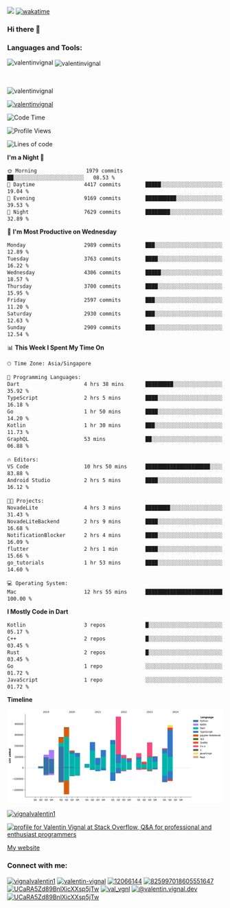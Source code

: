 
![](https://komarev.com/ghpvc/?username=valentinvignal&label=Profile%20views&color=0e75b6&style=flat)
[![wakatime](https://wakatime.com/badge/user/a700230c-ba51-4378-8fbc-fbcb542401ed.svg)](https://wakatime.com/@a700230c-ba51-4378-8fbc-fbcb542401ed)

### Hi there 👋

<h3 align="left">Languages and Tools:</h3>


<p><img align="left" src="https://github-readme-stats.vercel.app/api?username=ValentinVignal&count_private=true&show_icons=true&theme=dark" alt="valentinvignal" /></p>

<p>&nbsp;<img align="center" src="https://github-readme-stats.vercel.app/api/top-langs/?username=ValentinVignal&hide=jupyter%20notebook&layout=compact&theme=dark" alt="valentinvignal" /></p>

<br/>

<p><img align="center" src="https://github-readme-streak-stats.herokuapp.com/?user=valentinvignal&theme=dark" alt="valentinvignal" /></p>


<p align="left"> <a href="https://github.com/ryo-ma/github-profile-trophy"><img src="https://github-profile-trophy.vercel.app/?username=valentinvignal&theme=darkhub" alt="valentinvignal" /></a> </p>

<!--START_SECTION:waka-->
![Code Time](http://img.shields.io/badge/Code%20Time-2%2C658%20hrs%2046%20mins-blue)

![Profile Views](http://img.shields.io/badge/Profile%20Views-13-blue)

![Lines of code](https://img.shields.io/badge/From%20Hello%20World%20I%27ve%20Written-3.8%20million%20lines%20of%20code-blue)

**I'm a Night 🦉** 

```text
🌞 Morning                1979 commits        ██░░░░░░░░░░░░░░░░░░░░░░░   08.53 % 
🌆 Daytime                4417 commits        █████░░░░░░░░░░░░░░░░░░░░   19.04 % 
🌃 Evening                9169 commits        ██████████░░░░░░░░░░░░░░░   39.53 % 
🌙 Night                  7629 commits        ████████░░░░░░░░░░░░░░░░░   32.89 % 
```
📅 **I'm Most Productive on Wednesday** 

```text
Monday                   2989 commits        ███░░░░░░░░░░░░░░░░░░░░░░   12.89 % 
Tuesday                  3763 commits        ████░░░░░░░░░░░░░░░░░░░░░   16.22 % 
Wednesday                4306 commits        █████░░░░░░░░░░░░░░░░░░░░   18.57 % 
Thursday                 3700 commits        ████░░░░░░░░░░░░░░░░░░░░░   15.95 % 
Friday                   2597 commits        ███░░░░░░░░░░░░░░░░░░░░░░   11.20 % 
Saturday                 2930 commits        ███░░░░░░░░░░░░░░░░░░░░░░   12.63 % 
Sunday                   2909 commits        ███░░░░░░░░░░░░░░░░░░░░░░   12.54 % 
```


📊 **This Week I Spent My Time On** 

```text
🕑︎ Time Zone: Asia/Singapore

💬 Programming Languages: 
Dart                     4 hrs 38 mins       █████████░░░░░░░░░░░░░░░░   35.92 % 
TypeScript               2 hrs 5 mins        ████░░░░░░░░░░░░░░░░░░░░░   16.18 % 
Go                       1 hr 50 mins        ████░░░░░░░░░░░░░░░░░░░░░   14.20 % 
Kotlin                   1 hr 30 mins        ███░░░░░░░░░░░░░░░░░░░░░░   11.73 % 
GraphQL                  53 mins             ██░░░░░░░░░░░░░░░░░░░░░░░   06.88 % 

🔥 Editors: 
VS Code                  10 hrs 50 mins      █████████████████████░░░░   83.88 % 
Android Studio           2 hrs 5 mins        ████░░░░░░░░░░░░░░░░░░░░░   16.12 % 

🐱‍💻 Projects: 
NovadeLite               4 hrs 3 mins        ████████░░░░░░░░░░░░░░░░░   31.43 % 
NovadeLiteBackend        2 hrs 9 mins        ████░░░░░░░░░░░░░░░░░░░░░   16.68 % 
NotificationBlocker      2 hrs 4 mins        ████░░░░░░░░░░░░░░░░░░░░░   16.09 % 
flutter                  2 hrs 1 min         ████░░░░░░░░░░░░░░░░░░░░░   15.66 % 
go_tutorials             1 hr 53 mins        ████░░░░░░░░░░░░░░░░░░░░░   14.60 % 

💻 Operating System: 
Mac                      12 hrs 55 mins      █████████████████████████   100.00 % 
```

**I Mostly Code in Dart** 

```text
Kotlin                   3 repos             █░░░░░░░░░░░░░░░░░░░░░░░░   05.17 % 
C++                      2 repos             █░░░░░░░░░░░░░░░░░░░░░░░░   03.45 % 
Rust                     2 repos             █░░░░░░░░░░░░░░░░░░░░░░░░   03.45 % 
Go                       1 repo              ░░░░░░░░░░░░░░░░░░░░░░░░░   01.72 % 
JavaScript               1 repo              ░░░░░░░░░░░░░░░░░░░░░░░░░   01.72 % 
```



**Timeline**

![Lines of Code chart](https://raw.githubusercontent.com/ValentinVignal/ValentinVignal/main/assets/bar_graph.png)


<!--END_SECTION:waka-->

<p align="left"> <a href="https://twitter.com/vignalvalentin1" target="blank"><img src="https://img.shields.io/twitter/follow/vignalvalentin1?logo=twitter" alt="vignalvalentin1" /></a> </p>

<a href="https://stackoverflow.com/users/12066144/valentin-vignal"><img src="https://stackexchange.com/users/flair/16694563.png?theme=dark" width="208" height="58" alt="profile for Valentin Vignal at Stack Overflow, Q&amp;A for professional and enthusiast programmers" title="profile for Valentin Vignal at Stack Overflow, Q&amp;A for professional and enthusiast programmers"></a>

[My website](https://valentinvignal.github.io/portfolio/)

<h3 align="left">Connect with me:</h3>
<p align="left">
<a href="https://twitter.com/vignalvalentin1" target="blank"><img align="center" src="https://raw.githubusercontent.com/rahuldkjain/github-profile-readme-generator/master/src/images/icons/Social/twitter.svg" alt="vignalvalentin1" height="30" width="40" /></a>
<a href="https://linkedin.com/in/valentin-vignal" target="blank"><img align="center" src="https://raw.githubusercontent.com/rahuldkjain/github-profile-readme-generator/master/src/images/icons/Social/linked-in-alt.svg" alt="valentin-vignal" height="30" width="40" /></a>
<a href="https://stackoverflow.com/users/12066144" target="blank"><img align="center" src="https://raw.githubusercontent.com/rahuldkjain/github-profile-readme-generator/master/src/images/icons/Social/stack-overflow.svg" alt="12066144" height="30" width="40" /></a>
<a href="https://discordapp.com/users/825997018605551647" target="blank"><img align="center" src="https://raw.githubusercontent.com/rahuldkjain/github-profile-readme-generator/master/src/images/icons/Social/discord.svg" alt="825997018605551647" height="30" width="40" /></a>
<a href="https://www.reddit.com/user/ValentinVignal" target="blank"><img align="center" src="https://raw.githubusercontent.com/rahuldkjain/github-profile-readme-generator/master/src/images/icons/Social/reddit.svg" alt="UCaRA5Zd89BnlXicXXsp5jTw" height="30" width="40" /></a>
<a href="https://instagram.com/valentin_vignal" target="blank"><img align="center" src="https://raw.githubusercontent.com/rahuldkjain/github-profile-readme-generator/master/src/images/icons/Social/instagram.svg" alt="val_vgnl" height="30" width="40" /></a>
<a href="https://medium.com/@valentin.vignal.dev" target="blank"><img align="center" src="https://raw.githubusercontent.com/rahuldkjain/github-profile-readme-generator/master/src/images/icons/Social/medium.svg" alt="@valentin.vignal.dev" height="30" width="40" /></a>
<a href="https://www.youtube.com/channel/UCaRA5Zd89BnlXicXXsp5jTw" target="blank"><img align="center" src="https://raw.githubusercontent.com/rahuldkjain/github-profile-readme-generator/master/src/images/icons/Social/youtube.svg" alt="UCaRA5Zd89BnlXicXXsp5jTw" height="30" width="40" /></a>
</p>


